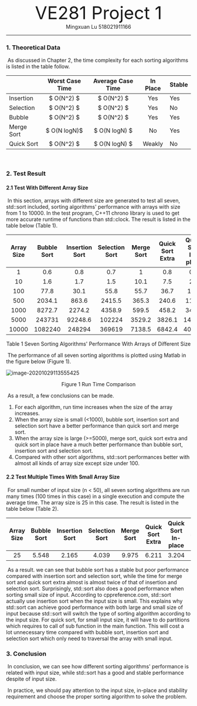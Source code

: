 <div align='center' ><font size='70'>VE281 Project 1</font></div>
<center>Mingxuan Lu 518021911166</center>

---

### 1. Theoretical Data

​		As discussed in Chapter 2, the time complexity for each sorting algorithms is listed in the table follow.

|             | Worst  Case Time | Average Case Time | In Place | Stable |
| ----------- | :--------------: | :---------------: | :------: | ------ |
| Insertion   |   $   O(N^2)  $    |   $   O(N^2)     $  |   Yes    | Yes    |
| Selection   |   $   O(N^2)  $    |   $   O(N^2)     $  |   Yes    | No     |
| Bubble      |   $   O(N^2)  $    |   $   O(N^2)     $  |   Yes    | Yes    |
| Merge Sort  |   $ O(N log⁡N)$     |  $   O(N log⁡N) $    |    No    | Yes    |
| Quick  Sort |   $   O(N^2)  $    |   $  O(N log⁡N)  $   |  Weakly  | No     |

​	

### 2. Test Result

#### 2.1  Test With Different Array Size

​		In this section, arrays with different size are generated to test all seven, std::sort included, sorting algorithms' performance with arrays with size from 1 to 10000. In the test program, C++11 chrono library is used to get more accurate runtime of functions than std::clock. The result is listed in the table below (Table 1).

| Array Size | Bubble Sort | Insertion Sort | Selection Sort | Merge Sort | Quick Sort Extra | Quick Sort In-place | std::sort |
| :--------: | :---------: | :------------: | :------------: | :--------: | :--------------: | :-----------------: | :-------: |
|     1      |     0.6     |      0.8       |      0.7       |     1      |       0.8        |         0.7         |    0.7    |
|     10     |     1.6     |      1.7       |      1.5       |    10.1    |       7.5        |         2.1         |    2.5    |
|    100     |    77.8     |      30.1      |      55.8      |    55.7    |       36.7       |        17.8         |   22.9    |
|    500     |   2034.1    |     863.6      |     2415.5     |   365.3    |      240.6       |        117.5        |   119.4   |
|    1000    |   8272.7    |     2274.2     |     4358.9     |   599.5    |      458.2       |        344.2        |   242.3   |
|    5000    |   243731    |    92248.6     |     102224     |   3529.2   |      3826.1      |       1478.3        |  1637.1   |
|   10000    |   1082240   |     248294     |     369619     |   7138.5   |      6842.4      |       4081.5        |  4368.8   |

<center>Table 1 Seven Sorting Algorithms' Performance With Arrays of Different Size</center>

​		The performance of all seven sorting algorithms is plotted using Matlab in the figure below (Figure 1). 

![image-20201029113555425](C:\Users\lenovo\AppData\Roaming\Typora\typora-user-images\image-20201029113555425.png)

<center>Figure 1 Run Time Comparison</center>

​			As a result, a few conclusions can be made.

1. For each algorithm, run time increases when the size of the array increases.
2. When the array size is small (<1000), bubble sort, insertion sort and selection sort have a better performance than quick sort and merge sort.
3. When the array size is large (>=5000), merge sort, quick sort extra and quick sort in place have a much better performance than bubble sort, insertion sort and selection sort.
4. Compared with other sort algorithms, std::sort performances better with almost all kinds of array size except size under 100.



#### 2.2 Test Multiple Times With Small Array Size

​		For small number of input size (n < 50), all seven sorting algorithms are run many times (100 times in this case) in a single execution and compute the average time. The array size is 25 in this case. The result is listed in the table below (Table 2).


| Array Size | Bubble Sort | Insertion Sort | Selection Sort | Merge Sort | Quick Sort Extra | Quick Sort In-place | std::sort |
| :--------: | :---------: | :------------: | :------------: | :--------: | :--------------: | :-----------------: | :-------: |
|  25 | 5.548| 2.165| 4.039| 9.975| 6.211| 3.204| 3.468|

​		As a result. we can see that bubble sort has a stable but poor performance compared with insertion sort and selection sort, while the time for merge sort and quick sort extra almost is almost twice of that of insertion and selection sort. Surprisingly, std::sort also does a good performance when sorting small size of input. According to cppreference.com, std::sort actually use insertion sort when the input size is small. This explains why std::sort can achieve good performance with both large and small size of input because std::sort will switch the type of sorting algorithm according to the input size. For quick sort, for small input size, it will have to do partitions which requires to call of sub function in the main function. This will cost a lot unnecessary time compared with bubble sort, insertion sort and selection sort which only need to traversal the array with small input. 



### 3. Conclusion

​		In conclusion, we can see how different sorting algorithms' performance is related with input size, while std::sort has a good and stable performance despite of input size. 

​		In practice, we should pay attention to the input size, in-place and stability requirement and choose the proper sorting algorithm to solve the problem.